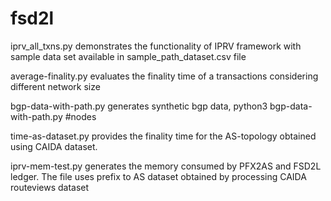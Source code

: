 # fsd2l


iprv_all_txns.py demonstrates the functionality of IPRV framework with sample data set available in sample_path_dataset.csv file

average-finality.py evaluates the finality time of a transactions considering different network size 

bgp-data-with-path.py generates synthetic bgp data, python3 bgp-data-with-path.py #nodes

time-as-dataset.py provides the finality time for the AS-topology obtained using CAIDA dataset.

iprv-mem-test.py generates the memory consumed by PFX2AS and FSD2L ledger. The file uses prefix to AS dataset obtained by processing CAIDA routeviews dataset
